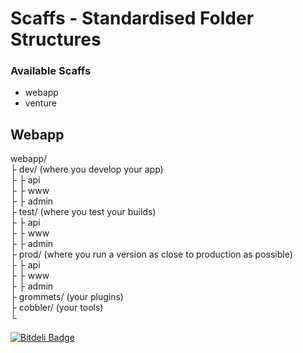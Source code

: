 # Scaffs - Standardised Folder Structures
### Available Scaffs
* webapp
* venture

## Webapp

webapp/<br/>
├ dev/  (where you develop your app)<br/>
├   ├ api<br/>
├   ├ www<br/>
├   ├ admin<br/>
├ test/  (where you test your builds)<br/>
├   ├ api<br/>
├   ├ www<br/>
├   ├ admin<br/>
├ prod/  (where you run a version as close to production as possible)<br/>
├   ├ api<br/>
├   ├ www<br/>
├   ├ admin<br/>
├ grommets/ (your plugins)<br/>
├ cobbler/ (your tools)<br/>
└<br/>


[![Bitdeli Badge](https://d2weczhvl823v0.cloudfront.net/wilkesalex/scaffs/trend.png)](https://bitdeli.com/free "Bitdeli Badge")

